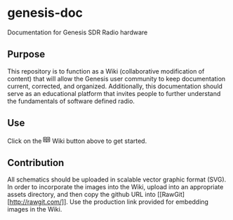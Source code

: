 # genesis-doc
Documentation for Genesis SDR Radio hardware

## Purpose
This repository is to function as a Wiki (collaborative modification of content) that will allow the Genesis user community to keep documentation current, corrected, and organized. Additionally, this documentation should serve as an educational platform that invites people to further understand the fundamentals of software defined radio.

## Use
Click on the <svg class="octicon octicon-book" width="16" viewBox="0 0 16 16" version="1.1" height="16" aria-hidden="true">
<path d="M2 5h4v1H2v-1z m0 3h4v-1H2v1z m0 2h4v-1H2v1z m11-5H9v1h4v-1z m0 2H9v1h4v-1z m0 2H9v1h4v-1z m2-6v9c0 0.55-0.45 1-1 1H8.5l-1 1-1-1H1c-0.55 0-1-0.45-1-1V3c0-0.55 0.45-1 1-1h5.5l1 1 1-1h5.5c0.55 0 1 0.45 1 1z m-8 0.5l-0.5-0.5H1v9h6V3.5z m7-0.5H8.5l-0.5 0.5v8.5h6V3z">
</svg> Wiki button above to get started.

## Contribution
All schematics should be uploaded in scalable vector graphic format (SVG). In order to incorporate the images into the Wiki, upload into an appropriate assets directory, and then copy the github URL into [[RawGit][http://rawgit.com/]]. Use the production link provided for embedding images in the Wiki. 


